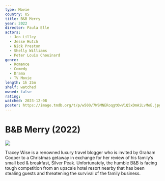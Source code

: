 ```yaml
---
type: Movie
country: US
title: B&B Merry
year: 2022
director: Paula Elle
actors:
  - Jen Lilley
  - Jesse Hutch
  - Nick Preston
  - Shelly Williams
  - Peter Louis Chouinard
genre:
  - Romance
  - Comedy
  - Drama
  - TV Movie
length: 1h 25m
shelf: watched
owned: false
rating:
watched: 2023-12-08
poster: https://image.tmdb.org/t/p/w500/7WSMNERoqgtOwV1Q5xDmAiLvMeE.jpg
---
```


# B&B Merry (2022)

![](https://image.tmdb.org/t/p/w500/7WSMNERoqgtOwV1Q5xDmAiLvMeE.jpg)

Tracey Wise is a renowned luxury travel blogger who is invited by Graham Cooper to a Christmas getaway in exchange for her review of his family’s small bed & breakfast, Silver Peak. Unfortunately, the humble B&B is facing tough competition from an upscale hotel resort nearby that has been stealing guests and threatening the survival of the family business.